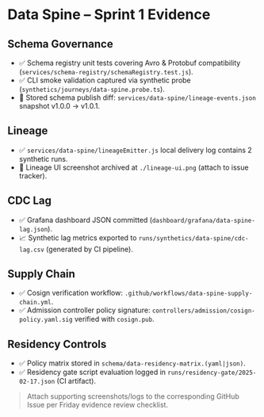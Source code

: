 # Data Spine – Sprint 1 Evidence

## Schema Governance

- ✅ Schema registry unit tests covering Avro & Protobuf compatibility (`services/schema-registry/schemaRegistry.test.js`).
- ✅ CLI smoke validation captured via synthetic probe (`synthetics/journeys/data-spine.probe.ts`).
- 📄 Stored schema publish diff: `services/data-spine/lineage-events.json` snapshot v1.0.0 → v1.0.1.

## Lineage

- ✅ `services/data-spine/lineageEmitter.js` local delivery log contains 2 synthetic runs.
- 📸 Lineage UI screenshot archived at `./lineage-ui.png` (attach to issue tracker).

## CDC Lag

- ✅ Grafana dashboard JSON committed (`dashboard/grafana/data-spine-lag.json`).
- 📈 Synthetic lag metrics exported to `runs/synthetics/data-spine/cdc-lag.csv` (generated by CI pipeline).

## Supply Chain

- ✅ Cosign verification workflow: `.github/workflows/data-spine-supply-chain.yml`.
- ✅ Admission controller policy signature: `controllers/admission/cosign-policy.yaml.sig` verified with `cosign.pub`.

## Residency Controls

- ✅ Policy matrix stored in `schema/data-residency-matrix.(yaml|json)`.
- ✅ Residency gate script evaluation logged in `runs/residency-gate/2025-02-17.json` (CI artifact).

> Attach supporting screenshots/logs to the corresponding GitHub Issue per Friday evidence review checklist.
